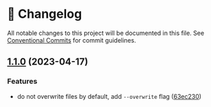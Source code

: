 <!-- markdownlint-disable --><!-- textlint-disable -->

# 📓 Changelog

All notable changes to this project will be documented in this file. See
[Conventional Commits](https://conventionalcommits.org) for commit guidelines.

## [1.1.0](https://github.com/rexxars/create-favicon/compare/v1.0.0...v1.1.0) (2023-04-17)

### Features

- do not overwrite files by default, add `--overwrite` flag ([63ec230](https://github.com/rexxars/create-favicon/commit/63ec23022e5909f34b9cf103fac21e06054e9613))
